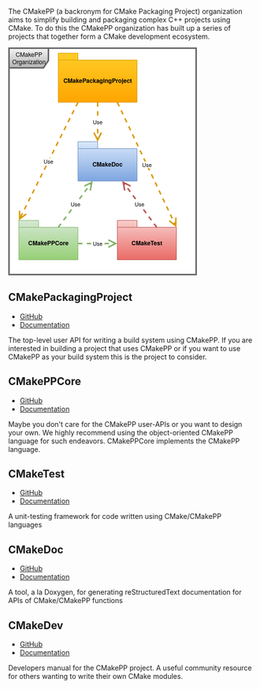 The CMakePP (a backronym for CMake Packaging Project) organization aims to
simplify building and packaging complex C++ projects using CMake. To do this the
CMakePP organization has built up a series of projects that together form a
CMake development ecosystem.

![Organization Components](organization.png)

## CMakePackagingProject

- [GitHub](https://github.com/CMakePP/CMakePackagingProject)
- [Documentation](https://cmakepackagingproject.readthedocs.io/en/latest/)

The top-level user API for writing a build system using CMakePP. If you are
interested in building a project that uses CMakePP or if you want to use CMakePP
as your build system this is the project to consider.

## CMakePPCore

- [GitHub](https://github.com/CMakePP/CMakePPCore)
- [Documentation](https://cmakeppcore.readthedocs.io/en/latest/)

Maybe you don't care for the CMakePP user-APIs or you want to design your own.
We highly recommend using the object-oriented CMakePP language for such
endeavors. CMakePPCore implements the CMakePP language.

## CMakeTest

- [GitHub](https://github.com/CMakePP/CMakeTest)
- [Documentation](https://cmaketest.readthedocs.io/en/latest/)

A unit-testing framework for code written using CMake/CMakePP languages

## CMakeDoc

- [GitHub](https://github.com/CMakePP/CMakeDoc)
- [Documentation](https://cmakedoc.readthedocs.io/en/latest/)

A tool, a la Doxygen, for generating reStructuredText documentation for APIs of
CMake/CMakePP functions

## CMakeDev

- [GitHub](https://github.com/CMakePP/CMakeDev)
- [Documentation](https://cmakedev.readthedocs.io/en/latest/)

Developers manual for the CMakePP project. A useful community resource for
others wanting to write their own CMake modules.

